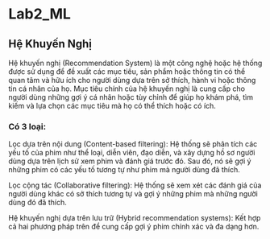 # Lab2_ML
## Hệ Khuyến Nghị 
Hệ khuyến nghị (Recommendation System) là một công nghệ hoặc hệ thống được sử dụng để đề xuất các mục tiêu, sản phẩm hoặc thông tin có thể quan tâm và hữu ích cho người dùng dựa trên sở thích, hành vi hoặc thông tin cá nhân của họ. Mục tiêu chính của hệ khuyến nghị là cung cấp cho người dùng những gợi ý cá nhân hoặc tùy chỉnh để giúp họ khám phá, tìm kiếm và lựa chọn các mục tiêu mà họ có thể thích hoặc có ích.
### Có 3 loại: 
Lọc dựa trên nội dung (Content-based filtering): Hệ thống sẽ phân tích các yếu tố của phim như thể loại, diễn viên, đạo diễn, và xây dựng hồ sơ người dùng dựa trên lịch sử xem phim và đánh giá trước đó. Sau đó, nó sẽ gợi ý những phim có các yếu tố tương tự như phim mà người dùng đã thích.

Lọc cộng tác (Collaborative filtering): Hệ thống sẽ xem xét các đánh giá của người dùng khác có sở thích tương tự và gợi ý những phim mà những người dùng đó đã thích.

Hệ khuyến nghị dựa trên lưu trữ (Hybrid recommendation systems): Kết hợp cả hai phương pháp trên để cung cấp gợi ý phim chính xác và đa dạng hơn.
